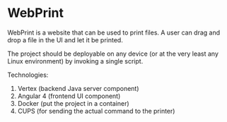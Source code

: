 # WebPrint

WebPrint is a website that can be used to print files. A user can drag and drop
a file in the UI and let it be printed.

The project should be deployable on any device (or at the very least any Linux
environment) by invoking a single script.

Technologies:
1. Vertex (backend Java server component)
2. Angular 4 (frontend UI component)
3. Docker (put the project in a container)
4. CUPS (for sending the actual command to the printer)
